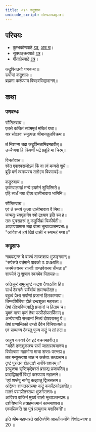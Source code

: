 ```yaml
---  
title: ०२० कद्रूशापः
unicode_script: devanagari
---  
```


## परिचयः
- कुम्भकोणपाठे [ऽत्र](https://archive.org/details/mahAbhArata-kumbhakoNam/page/n369), [अत्र च](https://sanskritdocuments.org/mirrors/mahabharata/mbhK/mahabharata-k-01-sa.html)।
- सुक्थङ्करपाठे [ऽत्र](http://bombay.indology.info/mahabharata/text/UD/MBh01.txt)।
- गीताप्रेस्पाठे [ऽत्र](https://archive.org/stream/mahabharata01ramauoft#page/564/mode/2up)।


कद्रूविनतयोः पणबन्धः॥  
सर्पाणां कद्रूशापः॥  
ब्रह्मणा कश्यपाय विषहरविद्यादानम्॥  

## कथा

### पणबन्धः
सौतिरुवाच॥  
एतत्ते कथितं सर्वममृतं मथितं यथा॥  
यत्र सोऽश्वः समुत्पन्नः श्रीमानतुलविक्रमः॥  

तं निशाम्य तदा कद्रूर्विनतामिदमब्रवीत्॥  
उच्चैःश्रवा हि किंवर्णो भद्रे प्रब्रूहि मा चिरम्॥  

विनतोवाच॥  
श्वेत एवाश्वराजोऽयं किं वा त्वं मन्यसे शुभे॥  
ब्रूहि वर्णं त्वमप्यस्य ततोऽत्र विपणावहे॥  

कद्रूरुवाच॥  
कृष्णवालमहं मन्ये हयमेनं शुचिस्मिते॥  
एहि सार्धं मया दीव्य दासीभावाय भामिनि॥  

सौतिरुवाच॥  
एवं ते समयं कृत्वा दासीभावाय वै मिथः॥  
जग्मतुः स्वगृहानेव श्वो द्रक्ष्याव इति स्म ह॥  
ततः पुत्रसहस्रं तु कद्रूर्जिह्यं चिकीर्षती॥  
आज्ञापयामास तदा वाला भूत्वाऽञ्जनप्रभाः॥  
"आविशध्वं हयं क्षिप्रं दासी न स्यामहं यथा॥"  

### कद्रूशापः
नावपद्यन्त ये वाक्यं ताञ्शशाप भुजङ्गमान्॥  
"सर्पसत्रे वर्तमाने पावको वः प्रधक्ष्यति॥  
जनमेजयस्य राजर्षेः पाण्डवेयस्य धीमतः॥"  
शापमेनं तु शुश्राव स्वयमेव पितामहः॥  

अतिक्रूरं समुत्सृष्टं कद्र्वा दैवादतीव हि॥  
सार्धं देवगणैः सर्वैर्वाचं तामन्वमोदत॥  
बहुत्वं प्रेक्ष्य सर्पाणां प्रजानां हितकाम्यया॥  
तिग्मवीर्यविषा ह्येते दन्दशूका महाबलाः॥  
तेषां तीक्ष्णविषत्वाद्धि प्रजानां च हिताय च॥  
युक्तं मात्रा कृतं तेषां परपीडोपसर्पिणाम्॥  
अन्येषामपि सत्त्वानां नित्यं दोषपरास्तु ये॥  
तेषां प्राणान्तिको दण्डो दैवेन विनिपात्यते॥  
एवं सम्भाष्य देवस्तु पूज्य कद्रूं च तां तदा॥  

आहूय कश्यपं देव इदं वचनमब्रवीत्॥  
"यदेते दन्दशूकाश्च सर्पा जातास्त्वयानघ॥  
विषोल्बणा महाभोगा मात्रा शप्ताः परन्तप॥  
तत्र मन्युस्त्वया तात न कर्तव्यः कथञ्चन॥  
दृष्टं पुरातनं ह्येतद्यज्ञे सर्पविनाशनम्॥"  
इत्युक्त्वा सृष्टिकृद्देवस्तं प्रसाद्य प्रजापतिम्॥  
प्रादाद्विषहरीं विद्यां कश्यपाय महात्मने॥  
'एवं शप्तेषु नागेषु कद्र्वातु द्विजसत्तम॥  
अद्विग्नः शापतस्तस्याः कद्रूं कर्कोटकोऽब्रवीत्॥  
मातरं परमप्रीतस्तथा भुजगसत्तमः॥  
आविश्य वाजिनं मुख्यं बालो भूत्वाञ्जनप्रभः॥  
दर्शयिष्यामि तत्राहमात्मानं काममाश्वस॥  
एवमस्त्विति सा पुत्रं प्रत्युवाच यशस्विनी'॥  

इति श्रीमन्महाभारते आदिपर्वणि आस्तीकर्पणि विंशोऽध्यायः॥  
20 ॥  
